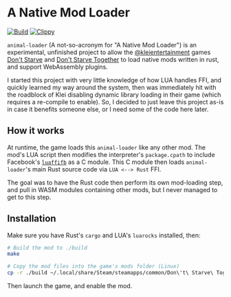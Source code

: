 # A Native Mod Loader
[![Build](https://github.com/Ewpratten/animal-loader/actions/workflows/build.yml/badge.svg)](https://github.com/Ewpratten/animal-loader/actions/workflows/build.yml)
[![Clippy](https://github.com/Ewpratten/animal-loader/actions/workflows/clippy.yml/badge.svg)](https://github.com/Ewpratten/animal-loader/actions/workflows/clippy.yml)


`animal-loader` (A not-so-acronym for "A Native Mod Loader") is an experimental, unfinished project to allow the [@kleientertainment](https://github.com/kleientertainment/) games [Don't Starve](https://www.klei.com/games/dont-starve) and [Don't Starve Together](https://www.klei.com/games/dont-starve-together) to load native mods written in rust, and support WebAssembly plugins.

I started this project with very little knowledge of how LUA handles FFI, and quickly learned my way around the system, then was immediately hit with the roadblock of Klei disabling dynamic library loading in their game (which requires a re-compile to enable). So, I decided to just leave this project as-is in case it benefits someone else, or I need some of the code here later.

## How it works

At runtime, the game loads this `animal-loader` like any other mod. The mod's LUA script then modifies the interpreter's `package.cpath` to include Facebook's [`luaffifb`](https://github.com/facebookarchive/luaffifb) as a C module. This C module then loads `animal-loader`'s main Rust source code via `LUA <--> Rust` FFI.

The goal was to have the Rust code then perform its own mod-loading step, and pull in WASM modules containing other mods, but I never managed to get to this step.

## Installation

Make sure you have Rust's `cargo` and LUA's `luarocks` installed, then:

```sh
# Build the mod to ./build
make

# Copy the mod files into the game's mods folder (Linux)
cp -r ./build ~/.local/share/Steam/steamapps/common/Don\'t\ Starve\ Together/mods/animal_loader
```

Then launch the game, and enable the mod.
